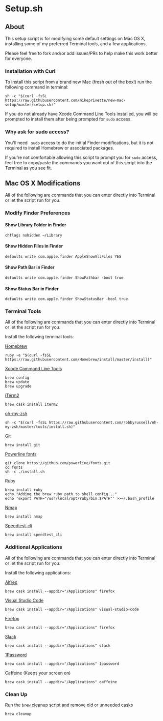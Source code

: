 # Setup.sh

## About

This setup script is for modifying some default settings on Mac OS X, installing some of my preferred Terminal tools, and a few applications.

Please feel free to fork and/or add issues/PRs to help make this work better for everyone.

### Installation with Curl

To install this script from a brand new Mac (fresh out of the box!) run the following command in terminal:

``` sh -c "$(curl -fsSL https://raw.githubusercontent.com/mikeprivette/new-mac-setup/master/setup.sh)" ```

If you do not already have Xcode Command Line Tools installed, you will be prompted to install them after being prompted for ``` sudo ``` access.

### Why ask for sudo access?

You'll need ``` sudo``` access to do the initial Finder modifications, but it is not required to install Homebrew or associated packages. 

If you're not comfortable allowing this script to prompt you for ``` sudo ``` access, feel free to copy/paste the commands you want out of this script into the Terminal as you see fit.

## Mac OS X Modifications

All of the following are commands that you can enter directly into Terminal or let the script run for you.

### Modify Finder Preferences

#### Show Library Folder in Finder

``` chflags nohidden ~/Library ```

#### Show Hidden Files in Finder

``` defaults write com.apple.finder AppleShowAllFiles YES ```

#### Show Path Bar in Finder

``` defaults write com.apple.finder ShowPathbar -bool true ```

#### Show Status Bar in Finder

``` defaults write com.apple.finder ShowStatusBar -bool true ``` 

### Terminal Tools

All of the following are commands that you can enter directly into Terminal or let the script run for you. 

Install the following terminal tools:

[Homebrew](https://brew.sh/)

  ``` shell
  ruby -e "$(curl -fsSL https://raw.githubusercontent.com/Homebrew/install/master/install)" 
  ```

[Xcode Command Line Tools](https://developer.apple.com/library/archive/technotes/tn2339/_index.html#//apple_ref/doc/uid/DTS40014588-CH1-WHAT_IS_THE_COMMAND_LINE_TOOLS_PACKAGE_)

``` shell
brew config
brew update
brew upgrade
```

[iTerm2](https://www.iterm2.com/)

  ``` shell
  brew cask install iterm2 
  ```
  
[oh-my-zsh](https://ohmyz.sh/)

  ``` shell
  sh -c "$(curl -fsSL https://raw.githubusercontent.com/robbyrussell/oh-my-zsh/master/tools/install.sh)" 
  ```

Git

``` shell
brew install git
```

[Powerline fonts](https://github.com/powerline/fonts)

``` shell
git clone https://github.com/powerline/fonts.git
cd fonts
sh -c ./install.sh
```

Ruby

``` shell
brew install ruby
echo "Adding the brew ruby path to shell config..."
echo 'export PATH="/usr/local/opt/ruby/bin:$PATH"' >>~/.bash_profile
```

[Nmap](https://nmap.org/)

``` shell
brew install nmap
```

[Speedtest-cli](https://github.com/sivel/speedtest-cli)

``` shell
brew install speedtest_cli
```

### Additional Applications

All of the following are commands that you can enter directly into Terminal or let the script run for you.

Install the following applications:

[Alfred](https://www.alfredapp.com/)

``` shell
brew cask install --appdir="/Applications" firefox
```

[Visual Studio Code](https://code.visualstudio.com/)

``` shell
brew cask install --appdir="/Applications" visual-studio-code
```

[Firefox](https://www.mozilla.org/en-US/firefox/new/)

``` shell
brew cask install --appdir="/Applications" firefox
```

[Slack](https://slack.com/)

``` shell
brew cask install --appdir="/Applications" slack
```

[1Password](https://1password.com/)

``` shell
brew cask install --appdir="/Applications" 1password
```

Caffeine (Keeps your screen on)

``` shell
brew cask install --appdir="/Applications" caffeine
```

### Clean Up

Run the ``` brew ``` cleanup script and remove old or unneeded casks

``` shell
brew cleanup
```
